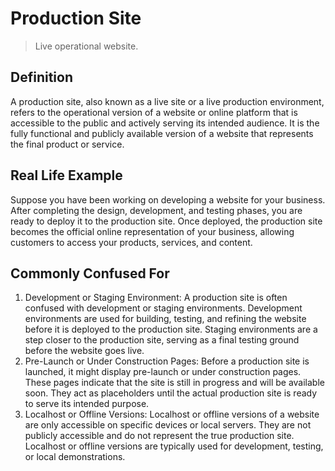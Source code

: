 # Production Site

>Live operational website.

## Definition

A production site, also known as a live site or a live production environment, refers to the operational version of a website or online platform that is accessible to the public and actively serving its intended audience. It is the fully functional and publicly available version of a website that represents the final product or service.

## Real Life Example

Suppose you have been working on developing a website for your business. After completing the design, development, and testing phases, you are ready to deploy it to the production site. Once deployed, the production site becomes the official online representation of your business, allowing customers to access your products, services, and content.

## Commonly Confused For

1. Development or Staging Environment: A production site is often confused with development or staging environments. Development environments are used for building, testing, and refining the website before it is deployed to the production site. Staging environments are a step closer to the production site, serving as a final testing ground before the website goes live.
2. Pre-Launch or Under Construction Pages: Before a production site is launched, it might display pre-launch or under construction pages. These pages indicate that the site is still in progress and will be available soon. They act as placeholders until the actual production site is ready to serve its intended purpose.
3. Localhost or Offline Versions: Localhost or offline versions of a website are only accessible on specific devices or local servers. They are not publicly accessible and do not represent the true production site. Localhost or offline versions are typically used for development, testing, or local demonstrations.

